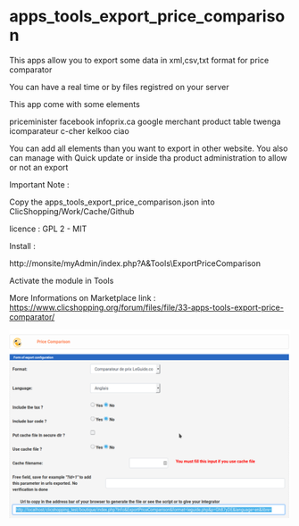 # apps_tools_export_price_comparison

This apps allow you to export some data in xml,csv,txt format for price comparator

You can have a real time or by files registred on your server

This app come with some elements

priceminister
facebook
infoprix.ca
google merchant
product table
twenga
icomparateur
c-cher
kelkoo
ciao


You can add all elements than you want to export in other website.
You also can manage with Quick update or inside tha product administration to allow or not an export

Important Note :

Copy the apps_tools_export_price_comparison.json into ClicShopping/Work/Cache/Github

licence  : GPL 2 - MIT

Install :

http://monsite/myAdmin/index.php?A&Tools\ExportPriceComparison

Activate the module in Tools

More Informations on Marketplace
link : https://www.clicshopping.org/forum/files/file/33-apps-tools-export-price-comparator/

![export](https://github.com/ClicShoppingOfficialModulesV3/apps_tools_export_price_comparison/blob/master/ModuleInfosJson/export.png)


